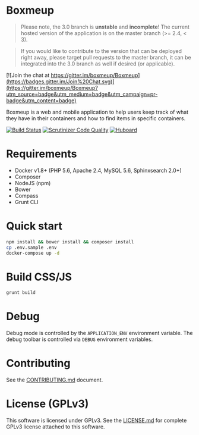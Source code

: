 Boxmeup
=======

> Please note, the 3.0 branch is **unstable** and **incomplete**! The current hosted version of the application is on the master branch (>= 2.4, < 3).

> If you would like to contribute to the version that can be deployed right away, please target pull requests to the master branch, it can be integrated into the 3.0 branch as well if desired (or applicable).

[![Join the chat at https://gitter.im/boxmeup/Boxmeup](https://badges.gitter.im/Join%20Chat.svg)](https://gitter.im/boxmeup/Boxmeup?utm_source=badge&utm_medium=badge&utm_campaign=pr-badge&utm_content=badge)

Boxmeup is a web and mobile application to help users keep track of what they have in their containers and how to find items in specific containers.

[![Build Status](https://img.shields.io/travis/boxmeup/Boxmeup/3.0.svg?style=flat)](https://travis-ci.org/boxmeup/Boxmeup)
[![Scrutinizer Code Quality](https://img.shields.io/scrutinizer/g/boxmeup/boxmeup.svg?style=flat)](https://scrutinizer-ci.com/g/boxmeup/Boxmeup/?branch=3.0)
[![Huboard](https://img.shields.io/badge/Hu-Board-7965cc.svg?style=flat)](https://huboard.com/boxmeup/Boxmeup)

# Requirements

* Docker v1.8+ (PHP 5.6, Apache 2.4, MySQL 5.6, Sphinxsearch 2.0+)
* Composer
* NodeJS (npm)
* Bower
* Compass
* Grunt CLI

# Quick start

```bash
npm install && bower install && composer install
cp .env.sample .env
docker-compose up -d
```

# Build CSS/JS

```bash
grunt build
```

# Debug

Debug mode is controlled by the `APPLICATION_ENV` environment variable. The debug toolbar is controlled via `DEBUG` environment variables.

# Contributing

See the [CONTRIBUTING.md](https://github.com/boxmeup/Boxmeup/blob/3.0/CONTRIBUTING.md) document.

# License (GPLv3)

This software is licensed under GPLv3. See the [LICENSE.md](https://github.com/boxmeup/Boxmeup/blob/3.0/LICENSE.md) for complete GPLv3 license attached to this software.
